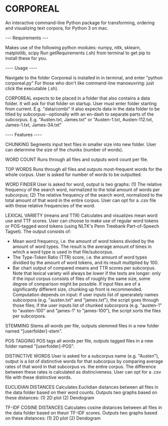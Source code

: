 CORPOREAL
========================

An interactive command-line Python package for transforming, ordering and visualizing text corpora, for Python 3 on mac.


--- Requirements ---

Makes use of the following python modules:
numpy, nltk, sklearn, matplotlib, scipy
Run getRequirements (.sh) from terminal to get pip to install these for you.


---- Usage ----
 
Navigate to the folder Corporeal is installed in in terminal, and enter "python corporeal.py"
For those who don't like command-line manoeuvring: just click the executable (.sh). 

CORPOREAL expects to be placed in a folder that also contains a data folder. It will ask for that folder on startup. User must enter folder starting from current.
E.g. "data/combi"
It also expects data in the data folder to be titled by subcorpus--optionally with an en-dash to separate parts of the subcorpus.
E.g. "Austen.txt, James.txt" or "Austen-1.txt, Austen-112.txt, James-1.txt, James-34.txt"


---- Features ----

CHUNKING
Segments input text files in smaller size into new folder. User can determine the size of the chunks (number of words). 

WORD COUNT
Runs through all files and outputs word count per file.

TOP WORDS
Runs through all files and outputs most-frequent words for the whole corpus. User is asked for number of words to be outputted.

WORD FINDER
User is asked for word, output is two graphs:
(1) The relative frequency of the search word, normalized to the total amount of words per subcorpus;
(2) The relative frequency of the search word, normalized to the total amount of that word in the entire corpus.
User can opt for a .csv file with these relative frequencies of the word. 

LEXICAL VARIETY (means and TTR)
Calculates and visualizes mean word use and TTF scores. User can choose to make use of regular word tokens or POS-tagged word tokens (using NLTK's Penn Treebank Part-of-Speech Tagset). The output consists of:
- Mean word frequency, i.e. the amount of word tokens divided by the amount of word types. The result is the average amount of times in which a word type is used in that file/subcorpus.
- The Type-Token Ratio (TTR) score, i.e. the amount of word types dividied by the amount of word tokens, and its result multiplied by 100.
- Bar chart output of compared means and TTR scores per subcorpus. 
Note that lexical variety will always be lower if the texts are longer: only if the input corpus consists of files of roughly the same size, some degree of comparison might be possible. If input files are of a significantly different size, chunking up front is recommended.
Computation depends on input: if user inputs list of sperarately names subcorpora (e.g. "austen.txt" and "james.txt"), the script goes through those files; if the user inputs list of chunked subcorpora (e.g. "austen-1" to "austen-100" and "james-1" to "james-100"), the script sorts the files per subcorpora.

STEMMING
Stems all words per file, outputs stemmed files in a new folder named 
"[userfolder]-stem".

POS TAGGING
POS tags all words per file, outputs tagged files in a new folder named 
"[userfolder]-POS".

DISTINCTIVE WORDS
User is asked for a subcorpus name (e.g. "Austen"), output is a list of distinctive words for that subcorpus by comparing average rates of that word in that subcorpus vs. the entire corpus. The difference between these rates is calculated as distinciveness.
User can opt for a .csv file with these distinctive words. 

EUCLIDIAN DISTANCES
Calculates Euclidian distances between all files in the data folder based on their word counts. Outputs two graphs based on these distances:
(1) 2D plot
(2) Dendogram

TF-IDF COSINE DISTANCES
Calculates cosine distances between all files in the data folder based on theuir TF-IDF scores. Outputs two graphs based on these distances:
(1) 2D plot
(2) Dendogram

